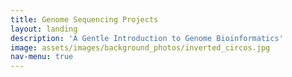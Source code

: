 ```yaml
---
title: Genome Sequencing Projects
layout: landing
description: 'A Gentle Introduction to Genome Bioinformatics'
image: assets/images/background_photos/inverted_circos.jpg
nav-menu: true
---
```

<!-- Main -->

<head>
    <style>
        .center-text {
            text-align: center;
            font-weight: bold; 
            font-size: 24px; 
        }

        .link-button {
            padding: 10px 15px; /* Add padding */
            border: 2px solid #B19CD9; /* Add a border */
            border-radius: 5px; /* Optional: Rounded corners */
            text-decoration: none; /* Remove underline */
            color: white; /* Text color */
            background-color: #B19CD9; /* Background color */
            transition: background-color 0.3s, color 0.3s; /* Smooth transition for hover effect */
        }

        .link-button:hover {
            background-color: #9678B6; /* Darker background on hover */
            
        }
    </style>
</head>

<div id="main">

<!-- One -->
<section id="one">
	<div class="inner">
		<header class="major">
			<h2> So You Want to Sequence a Genome</h2>
		</header>
		<p>Genome sequencing projects are complex. If there is an organism you are considering sequencing the genome of, it can be overwhelming to try and understand the multistep process, especially when the necessary information is spread across journal articles, books, and websites. To ease the process of learning about genome sequencing and offer a resource for those who want to attempt it themselves, Analytical Genomics provides a readthedocs website dedicated to genome assembly and annotation bioinformatics which includes both tutorials, links to papers, and important caveats to be aware of when planning and executing a genome sequencing project.</p>
		<header class="minor center-text">
                <h4><a class="link-button" href="https://genomes.readthedocs.io">Genome Assembly and Annotation Bioinformatics</a></h4>
		</header>
	</div>



</section>

</div>
